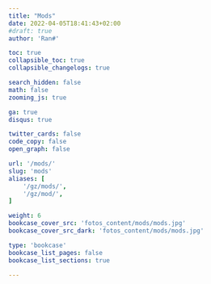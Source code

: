 ```yaml
---
title: "Mods"
date: 2022-04-05T18:41:43+02:00
#draft: true
author: 'Ran#'

toc: true
collapsible_toc: true
collapsible_changelogs: true

search_hidden: false
math: false
zooming_js: true

ga: true
disqus: true

twitter_cards: false
code_copy: false
open_graph: false

url: '/mods/'
slug: 'mods'
aliases: [
    '/gz/mods/',
    '/gz/mod/',
]

weight: 6
bookcase_cover_src: 'fotos_content/mods/mods.jpg'
bookcase_cover_src_dark: 'fotos_content/mods/mods.jpg'

type: 'bookcase'
bookcase_list_pages: false
bookcase_list_sections: true

---
```

